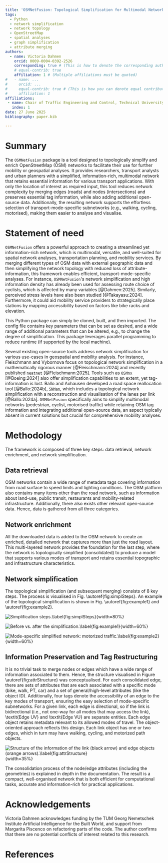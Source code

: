 ```yaml
---
title: 'OSMNetFusion: Topological Simplification for Multimodal Networks with Attribute-Preservation and Enrichment'
tags:
  - Python
  - network simplification
  - network topology
  - OpenStreetMap
  - spatial analyses
  - graph simplification
  - attribute merging
authors:
  - name: Victoria Dahmen
    orcid: 0009-0004-0392-2526
    corresponding: true # (This is how to denote the corresponding author)
    # equal-contrib: true
    affiliation: 1 # (Multiple affiliations must be quoted)
#   - name: ...
#     orcid: ...
#     equal-contrib: true # (This is how you can denote equal contributions between multiple authors)
#     affiliation: 1
affiliations:
 - name: Chair of Traffic Engineering and Control, Technical University of Munich, Germany
   index: 1
date: 27 June 2025
bibliography: paper.bib

---
```


# Summary

The `OSMNetFusion` package is a tool designed to topologically simplify and enrich OpenStreetMap (OSM) networks to facilitate their use for further mobility or geospatial analyses. It provides researchers, transport analysts and urban planners with a simplified, information-rich, multimodal network that retains essential information for various transport applications. With only the location of interest as required input, this tool reduces network complexity by merging edges (roads) and nodes (intersections) and preserves essential tag information, while also adding additional open-source data. Additionally, the resulting network supports the effortless selection of transport-mode-specific subnetworks (e.g., walking, cycling, motorised), making them easier to analyse and visualise.


# Statement of need

`OSMNetFusion` offers a powerful approach to creating a streamlined yet information-rich network, which is multimodal, versatile, and well-suited for spatial network analyses, transportation planning, and mobility services. By merging different types of OSM data with external geographic data and then simplifying the network topology with reduced loss of attribute-information, this framework enables efficient, transport-mode-specific analyses. For instance, `OSMNetFusion`'s network simplification and high information density has already been used for assessing route choice of cyclists, which is affected by many variables [@Dahmen:2025]. Similarly, perceived stress levels have also been studied [@Takayasu:2024]. Furthermore, it could aid mobility service providers to strategically place stations by mapping accessibility based on factors like bike racks and elevation. 

This Python package can simply be cloned, built, and then imported. The config file contains key parameters that can be set as desired, and a wide range of additional parameters that can be altered, e.g., to change the degree of simplification. This package leverages parallel programming to reduce runtime (if supported by the local machine). 

Several existing open-source tools address network simplification for various use-cases in geospatial and mobility analysis. For instance, Fleischmann and Vybornova focus on topological network simplification in a mathematically rigorous manner [@Fleischmann:2024] and recently published [`neatnet`](https://github.com/uscuni/neatnet) [@Fleischmann:2025]. Tools such as [`OSMnx`](https://github.com/gboeing/osmnx) [@Boeing:2024] also offer simplification capabilities to an extent, yet tag-information is lost. Ballo and Axhausen developed a road space reallocation tool [@Ballo:2024b], [`SNMan`](https://github.com/lukasballo/snman), which includes a topological network simplification with a reconstruction and visualisation of the lanes per link [@Ballo:2024a]. `OSMNetFusion` specifically aims to simplify multimodal networks (pedestrian, cyclist, motorised traffic) while retaining OSM tag information and integrating additional open-source data, an aspect typically absent in current solutions but crucial for comprehensive mobility analyses.


# Methodology

The framework is composed of three key steps: data retrieval, network enrichment, and network simplification. 

## Data retrieval

OSM networks contain a wide range of metadata tags covering information from road surface to speed limits and lighting conditions. The OSM platform also contains many items other than the road network, such as information about land-use, public transit, restaurants and mobility-related infrastructure. Additionally, there also exists other relevant open-source data. Hence, data is gathered from all three categories. 

## Network enrichment

All the downloaded data is added to the OSM network to create an enriched, detailed network that captures more than just the road layout. This multi-layered network provides the foundation for the last step, where the network is topologically simplified (consolidated) to produce a model that supports various modes of transport and retains essential topographic and infrastructure characteristics. 

## Network simplification

The topological simplification (and subsequent merging) consists of 8 key steps. The process is visualised in Fig. \autoref{fig:simplSteps}. An example of the topological simplification is shown in Fig. \autoref{fig:example1} and \autoref{fig:example2}.

![Simplification steps.\label{fig:simplSteps}](../visualisations/Vis_SimplificationSteps.png){width=80%}

![Before vs. after the simplification.\label{fig:example1}](../visualisations/Vis_Example_network_simplified.png){width=60%}

![Mode-specific simplified network: motorized traffic.\label{fig:example2}](../visualisations/Vis_Example_network_motorized.png){width=60%}

## Information Preservation and Tag Restructuring

It is no trivial task to merge nodes or edges which have a wide range of information associated to them. Hence, the structure visualised in Figure \autoref{fig:attrStructure} was conceptualised. For each consolidated edge, there are sets of attributes that are each associated with a specific mode (bike, walk, PT, car) and a set of general/high-level attributes (like the object ID). Additionally, four tags denote the accessibility of an edge to the key modes of transport, ensuring the easy selection of mode-specific subnetworks. For a given link, each edge is directional, so if the link is bidirectional (i.e., not one-way for all modes that may access the link), \textit{Edge UV} and \textit{Edge VU} are separate entities. Each edge object retains metadata relevant to its allowed modes of travel. The object-oriented approach reflects this design. Each link object has one or two edges, which in turn may have walking, cycling, and motorized path objects.

![Structure of the information of the link (black arrow) and edge objects (orange arrows).\label{fig:attrStructure}](../visualisations/Vis_AttrStructure.png){width=35%}

The consolidation process of the node/edge attributes (including the geometries) is explained in depth in the documentation. The result is a compact, well-organised network that is both efficient for computational tasks, accurate and information-rich for practical applications.


# Acknowledgements

Victoria Dahmen acknowledges funding by the TUM Georg Nemetschek Institute Artificial Intelligence for the Built World, and support from Margarita Piscenco on refactoring parts of the code. 
The author confirms that there are no potential conflicts of interest related to this research. 

# References